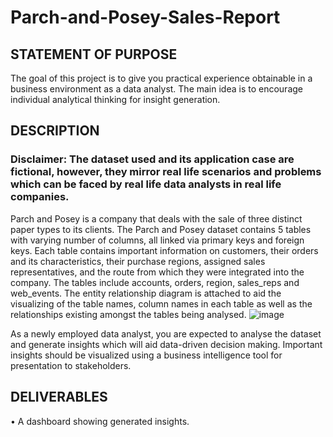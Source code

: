# Parch-and-Posey-Sales-Report

## STATEMENT OF PURPOSE
The goal of this project is to give you practical experience obtainable in a business environment as a data analyst. The main idea is to encourage individual analytical thinking for insight generation.

## DESCRIPTION
### Disclaimer: The dataset used and its application case are fictional, however, they mirror real life scenarios and problems which can be faced by real life data analysts in real life companies.
Parch and Posey is a company that deals with the sale of three distinct paper types to its clients. The Parch and Posey dataset contains 5 tables with varying number of columns, all linked via primary keys and foreign keys. Each table contains important information on customers, their orders and its characteristics, their purchase regions, assigned sales representatives, and the route from which they were integrated into the company. 
The tables include accounts, orders, region, sales_reps and web_events.
The entity relationship diagram is attached to aid the visualizing of the table names, column names in each table as well as the relationships existing amongst the tables being analysed.
![image](https://user-images.githubusercontent.com/95649144/233805562-99d45e0b-c081-4dfd-851e-b7da65b07633.png)

As a newly employed data analyst, you are expected to analyse the dataset and generate insights which will aid data-driven decision making. Important insights should be visualized using a business intelligence tool for presentation to stakeholders.

## DELIVERABLES
•	A dashboard showing generated insights.
